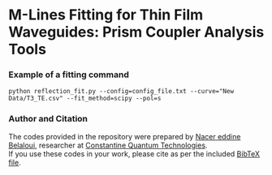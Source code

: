 # M-Lines Fitting for Thin Film Waveguides: Prism Coupler Analysis Tools

### Example of a fitting command
```
python reflection_fit.py --config=config_file.txt --curve="New Data/T3_TE.csv" --fit_method=scipy --pol=s
```

### Author and Citation
The codes provided in the repository were prepared by [Nacer eddine Belaloui](https://github.com/Belaloui), researcher at [Constantine Quantum Technologies](https://cqtech.org).<br>
If you use these codes in your work, please cite as per the included [BibTeX file](citation.bib).